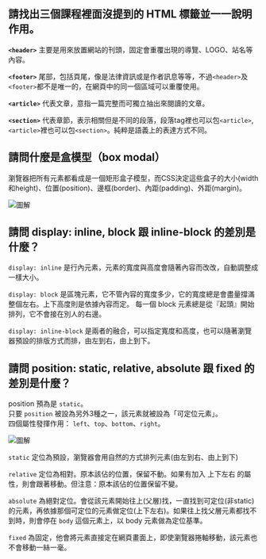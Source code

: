 ## 請找出三個課程裡面沒提到的 HTML 標籤並一一說明作用。

__`<header>`__ 主要是用來放置網站的刊頭，固定會重覆出現的導覽、LOGO、站名等內容。  

__`<footer>`__ 尾部，包括頁尾，像是法律資訊或是作者訊息等等，不過`<header>`及`<footer>`都不是唯一的，在網頁中的同一個區域可以重覆使用。  

__`<article>`__ 代表文章，意指一篇完整而可獨立抽出來閱讀的文章。  

__`<section>`__ 代表章節，表示相關但是不同的段落，段落tag裡也可以包`<article>`, `<article>`裡也可以包`<section>`。純粹是語義上的表達方式不同。

## 請問什麼是盒模型（box modal）

瀏覽器把所有元素都看成是一個矩形盒子模型，而CSS決定這些盒子的大小(width和height)、位置(position)、邊框(border)、內距(padding)、外距(margin)。

![圖解](https://www.topalovich.com/wp-content/uploads/2017/09/Box_Model.png)

## 請問 display: inline, block 跟 inline-block 的差別是什麼？

`display: inline` 是行內元素，元素的寬度與高度會隨著內容而改改，自動調整成一樣大小。  

`display: block` 是區塊元素，它不管內容的寬度多少，它的寬度總是會盡量撐滿整個左右。上下高度則是依據內容而定。
  每一個 block 元素總是從『起頭』開始排列，它不會接在別人的右邊。  

`display: inline-block` 是兩者的融合，可以指定寬度和高度，也可以隨著瀏覽器預設的排版方式而排，由左到右，由上到下。

## 請問 position: static, relative, absolute 跟 fixed 的差別是什麼？

position 預為是 `static`。  
只要 `position` 被設為另外3種之一，該元素就被設為「可定位元素」。   
四個屬性發揮作用： `left`、`top`、`bottom`、`right`。

![圖解](https://internetingishard.com/html-and-css/advanced-positioning/css-positioning-schemes-790d5b.png)

`static` 定位為預設，瀏覽器會用自然的方式排列元素(由左到右、由上到下)  

`relative` 定位為相對。原本該佔的位置，保留不動。如果有加入 上下左右 的屬性，則會跟著移動。但注意：原本該佔的位置保留不變。

`absolute` 為絕對定位。會從該元素開始往上(父層)找，一直找到可定位(非static)的元素，再依據那個可定位的元素做定位(上下左右)。如果往上找父層元素都找不到時，則會停在 `body` 這個元素上，以 body 元素做為定位基準。  

`fixed` 為固定，他會將元素直接定在網頁畫面上，即使瀏覽器捲軸移動，該元素也不會移動一絲一毫。